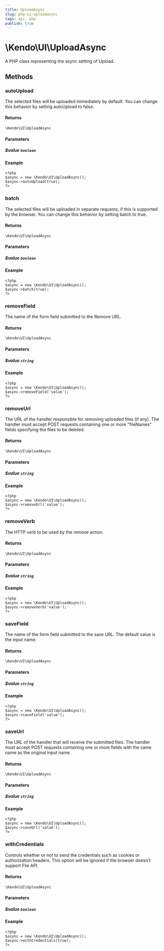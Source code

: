 ```yaml
---
title: UploadAsync
slug: php-ui-uploadasync
tags: api, php
publish: true
---
```


# \Kendo\UI\UploadAsync

A PHP class representing the async setting of Upload.


## Methods

### autoUpload
The selected files will be uploaded immediately by default. You can change this behavior by setting
autoUpload to false.

#### Returns
`\Kendo\UI\UploadAsync`

#### Parameters

##### $value `boolean`



#### Example 
    <?php
    $async = new \Kendo\UI\UploadAsync();
    $async->autoUpload(true);
    ?>

### batch
The selected files will be uploaded in separate requests, if this is supported by the browser.
You can change this behavior by setting batch to true.

#### Returns
`\Kendo\UI\UploadAsync`

#### Parameters

##### $value `boolean`



#### Example 
    <?php
    $async = new \Kendo\UI\UploadAsync();
    $async->batch(true);
    ?>

### removeField
The name of the form field submitted to the Remove URL.

#### Returns
`\Kendo\UI\UploadAsync`

#### Parameters

##### $value `string`



#### Example 
    <?php
    $async = new \Kendo\UI\UploadAsync();
    $async->removeField('value');
    ?>

### removeUrl
The URL of the handler responsible for removing uploaded files (if any). The handler must accept POST
requests containing one or more "fileNames" fields specifying the files to be deleted.

#### Returns
`\Kendo\UI\UploadAsync`

#### Parameters

##### $value `string`



#### Example 
    <?php
    $async = new \Kendo\UI\UploadAsync();
    $async->removeUrl('value');
    ?>

### removeVerb
The HTTP verb to be used by the remove action.

#### Returns
`\Kendo\UI\UploadAsync`

#### Parameters

##### $value `string`



#### Example 
    <?php
    $async = new \Kendo\UI\UploadAsync();
    $async->removeVerb('value');
    ?>

### saveField
The name of the form field submitted to the save URL. The default value is the input name.

#### Returns
`\Kendo\UI\UploadAsync`

#### Parameters

##### $value `string`



#### Example 
    <?php
    $async = new \Kendo\UI\UploadAsync();
    $async->saveField('value');
    ?>

### saveUrl
The URL of the handler that will receive the submitted files. The handler must accept POST requests
containing one or more fields with the same name as the original input name.

#### Returns
`\Kendo\UI\UploadAsync`

#### Parameters

##### $value `string`



#### Example 
    <?php
    $async = new \Kendo\UI\UploadAsync();
    $async->saveUrl('value');
    ?>

### withCredentials
Controls whether or not to send the credentials such as cookies or authorization headers.
This option will be ignored if the browser doesn't support File API.

#### Returns
`\Kendo\UI\UploadAsync`

#### Parameters

##### $value `boolean`



#### Example 
    <?php
    $async = new \Kendo\UI\UploadAsync();
    $async->withCredentials(true);
    ?>

